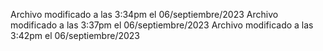 Archivo modificado a las 3:34pm el 06/septiembre/2023
Archivo modificado a las 3:37pm el 06/septiembre/2023
Archivo modificado a las 3:42pm el 06/septiembre/2023

